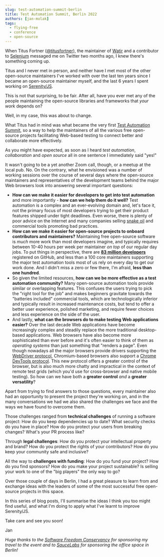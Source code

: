 ```yaml
---
slug: test-automation-summit-berlin
title: Test Automation Summit, Berlin 2022
authors: [jan-molak]
tags:
  - flying-free
  - conference
  - open-source
---
```


When Titus Fortner ([@titusfortner](https://twitter.com/titusfortner)), the maintainer of [Watir](https://www.selenium.dev/blog/2022/test-automation-summit/) and a contributor to [Selenium](https://www.selenium.dev/) messaged me on Twitter two months ago, I knew there's something coming up.

Titus and I never met in person, and neither have I met most of the other open-source maintainers I've worked with over the last ten years since I became an open-source maintainer myself, and the last 6 years I spent working on [Serenity/JS](https://serenity-js.org).

This is not that surprising, to be fair. After all, have you ever met any of the people maintaining the open-source libraries and frameworks that _your work_ depends on?

Well, in my case, this was about to change.

What Titus had in mind was what became the very first [Test Automation Summit](https://www.selenium.dev/blog/2022/test-automation-summit/), so a way to help the maintainers of all the various free open-source projects facilitating Web-based testing to connect better and collaborate more effectively.

As you might have expected, as soon as I heard _test automation_, _collaboration_ and _open source_ all in one sentence I immediately said "yes!" 

It wasn't going to be a yet another Zoom call, though, or a meetup at the local pub.
No. On the contrary, what he envisioned was a number of working sessions over the course of several days where the open-source maintainers and representatives of the development teams behind the major Web browsers look into answering several important questions:
- **How can we make it easier for developers to get into test automation** and more importantly - **how can we help them do it well?** Test automation is a complex and an ever-evolving domain and, let's face it, not the primary focus of most developers trying to get their product features shipped under tight deadlines. Even worse, there is plenty of poor advice on the Internet and many companies selling [snake oil](https://en.wikipedia.org/wiki/Snake_oil) and commercial tools promoting bad practices.
- **How can we make it easier for open-source projects to onboard contributors and maintainers?** Maintaining free open-source software is _much_ more work than most developers imagine, and typically requires between 10-40 hours per week per maintainer _on top_ of our regular day jobs. To put things in perspective, there are [**83 million developers**](https://en.wikipedia.org/wiki/GitHub) registered on GitHub, and less than a 100 core maintainers supporting the major test automation tools most of us rely on every day to get our work done. And I didn't miss a zero or few there, I'm afraid, **less than one hundred**.
- So given the limited resources, **how can we be more effective as a test automation community?** Many open-source automation tools provide similar or overlapping features. This confuses the users trying to pick the "right tool for the job" and makes beginners gravitate towards the "batteries included" commercial tools, which are technologically inferior and typically result in increased maintenance costs, but tend to offer a better user experience, polished marketing, and require fewer choices and less experience on the side of the user.  
- And lastly, **what can the browsers do to make testing Web applications easier?** Over the last decade Web applications have become increasingly complex and steadily replace the more traditional desktop-based applications. Web browsers have also become more sophisticated than ever before and it's often easier to think of them as _operating systems_ than just something that "renders a page". Even though nowadays all the major browsers provide drivers supporting the [WebDriver protocol](https://www.w3.org/TR/webdriver2/), Chromium-based browsers also support a [Chrome DevTools protocol](https://chromedevtools.github.io/devtools-protocol/). This new protocol offers a greater control of the browser, but is also much more chatty and impractical in the context of remote test grids (which you'd use for cross-browser and native mobile testing). So how can we have both a **greater control** _and_ a **greater versatility**?

Apart from trying to find answers to those questions, every maintainer also had an opportunity to present the project they're working on, and in the many conversations we had we also shared the challenges we face and the ways we have found to overcome them. 

Those challenges ranged from **technical challenges** of running a software project: How do you keep dependencies up to date? What security checks do you have in place? How do you protect your users from breaking changes? What's your PR process like? 

Through **legal challenges**: How do you protect your intellectual property and brand? How do you protect the rights of your contributors? How do you keep your community safe and inclusive? 

All the way to **challenges with funding**: How do you fund your project? How do you find sponsors? How do you make your project sustainable? Is selling your work to one of the "big players" the only way to go?

Over those couple of days in Berlin, I had a great pleasure to learn from and exchange ideas with the leaders of some of the most successful free open-source projects in this space. 

In this series of blog posts, I'll summarise the ideas I think you too might find useful, and what I'm doing to apply what I've learnt to improve Serenity/JS.

Take care and see you soon!

Jan

_Huge thanks to the [Software Freedom Conservancy](https://sfconservancy.org/) for sponsoring my travel to the event and to [SauceLabs](https://saucelabs.com/) for sponsoring the office space in Berlin!_